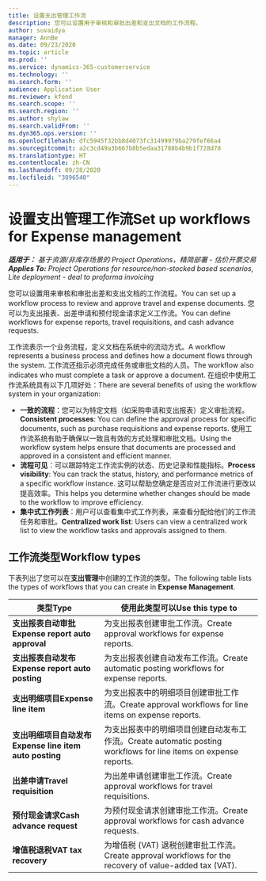 ```yaml
---
title: 设置支出管理工作流
description: 您可以设置用于审核和审批出差和支出文档的工作流程。
author: suvaidya
manager: AnnBe
ms.date: 09/23/2020
ms.topic: article
ms.prod: ''
ms.service: dynamics-365-customerservice
ms.technology: ''
ms.search.form: ''
audience: Application User
ms.reviewer: kfend
ms.search.scope: ''
ms.search.region: ''
ms.author: shylaw
ms.search.validFrom: ''
ms.dyn365.ops.version: ''
ms.openlocfilehash: dfc5945f32bb8d4073fc31499979ba279fef66a4
ms.sourcegitcommit: a2c3cd49a3b667b8b5edaa31788b4b9b1f728d78
ms.translationtype: HT
ms.contentlocale: zh-CN
ms.lasthandoff: 09/28/2020
ms.locfileid: "3896540"
---
```

# <a name="set-up-workflows-for-expense-management"></a><span data-ttu-id="2ce8c-103">设置支出管理工作流</span><span class="sxs-lookup"><span data-stu-id="2ce8c-103">Set up workflows for Expense management</span></span>

<span data-ttu-id="2ce8c-104">_**适用于：** 基于资源/非库存场景的 Project Operations，精简部署 - 估价开票交易_</span><span class="sxs-lookup"><span data-stu-id="2ce8c-104">_**Applies To:** Project Operations for resource/non-stocked based scenarios, Lite deployment - deal to proforma invoicing_</span></span>

<span data-ttu-id="2ce8c-105">您可以设置用来审核和审批出差和支出文档的工作流程。</span><span class="sxs-lookup"><span data-stu-id="2ce8c-105">You can set up a workflow process to review and approve travel and expense documents.</span></span> <span data-ttu-id="2ce8c-106">您可以为支出报表、出差申请和预付现金请求定义工作流。</span><span class="sxs-lookup"><span data-stu-id="2ce8c-106">You can define workflows for expense reports, travel requisitions, and cash advance requests.</span></span>

<span data-ttu-id="2ce8c-107">工作流表示一个业务流程，定义文档在系统中的流动方式。</span><span class="sxs-lookup"><span data-stu-id="2ce8c-107">A workflow represents a business process and defines how a document flows through the system.</span></span> <span data-ttu-id="2ce8c-108">工作流还指示必须完成任务或审批文档的人员。</span><span class="sxs-lookup"><span data-stu-id="2ce8c-108">The workflow also indicates who must complete a task or approve a document.</span></span> <span data-ttu-id="2ce8c-109">在组织中使用工作流系统具有以下几项好处：</span><span class="sxs-lookup"><span data-stu-id="2ce8c-109">There are several benefits of using the workflow system in your organization:</span></span>

- <span data-ttu-id="2ce8c-110">**一致的流程**：您可以为特定文档（如采购申请和支出报表）定义审批流程。</span><span class="sxs-lookup"><span data-stu-id="2ce8c-110">**Consistent processes**: You can define the approval process for specific documents, such as purchase requisitions and expense reports.</span></span> <span data-ttu-id="2ce8c-111">使用工作流系统有助于确保以一致且有效的方式处理和审批文档。</span><span class="sxs-lookup"><span data-stu-id="2ce8c-111">Using the workflow system helps ensure that documents are processed and approved in a consistent and efficient manner.</span></span>
- <span data-ttu-id="2ce8c-112">**流程可见**：可以跟踪特定工作流实例的状态、历史记录和性能指标。</span><span class="sxs-lookup"><span data-stu-id="2ce8c-112">**Process visibility**: You can track the status, history, and performance metrics of a specific workflow instance.</span></span> <span data-ttu-id="2ce8c-113">这可以帮助您确定是否应对工作流进行更改以提高效率。</span><span class="sxs-lookup"><span data-stu-id="2ce8c-113">This helps you determine whether changes should be made to the workflow to improve efficiency.</span></span>
- <span data-ttu-id="2ce8c-114">**集中式工作列表**：用户可以查看集中式工作列表，来查看分配给他们的工作流任务和审批。</span><span class="sxs-lookup"><span data-stu-id="2ce8c-114">**Centralized work list**: Users can view a centralized work list to view the workflow tasks and approvals assigned to them.</span></span> 

## <a name="workflow-types"></a><span data-ttu-id="2ce8c-115">工作流类型</span><span class="sxs-lookup"><span data-stu-id="2ce8c-115">Workflow types</span></span>

<span data-ttu-id="2ce8c-116">下表列出了您可以在**支出管理**中创建的工作流的类型。</span><span class="sxs-lookup"><span data-stu-id="2ce8c-116">The following table lists the types of workflows that you can create in **Expense Management**.</span></span>


|              <span data-ttu-id="2ce8c-117"><strong>类型</strong></span><span class="sxs-lookup"><span data-stu-id="2ce8c-117"><strong>Type</strong></span></span>              |                   <span data-ttu-id="2ce8c-118"><strong>使用此类型可以</strong></span><span class="sxs-lookup"><span data-stu-id="2ce8c-118"><strong>Use this type to</strong></span></span>                   |
|-------------------------------------------------|-----------------------------------------------------------------------|
|   <span data-ttu-id="2ce8c-119"><strong>支出报表自动审批</strong></span><span class="sxs-lookup"><span data-stu-id="2ce8c-119"><strong>Expense report auto approval</strong></span></span> |            <span data-ttu-id="2ce8c-120">为支出报表创建审批工作流。</span><span class="sxs-lookup"><span data-stu-id="2ce8c-120">Create approval workflows for expense reports.</span></span>             |
|  <span data-ttu-id="2ce8c-121"><strong>支出报表自动发布</strong></span><span class="sxs-lookup"><span data-stu-id="2ce8c-121"><strong>Expense report auto posting</strong></span></span>   |        <span data-ttu-id="2ce8c-122">为支出报表创建自动发布工作流。</span><span class="sxs-lookup"><span data-stu-id="2ce8c-122">Create automatic posting workflows for expense reports.</span></span>        |
|       <span data-ttu-id="2ce8c-123"><strong>支出明细项目</strong></span><span class="sxs-lookup"><span data-stu-id="2ce8c-123"><strong>Expense line item</strong></span></span>        |     <span data-ttu-id="2ce8c-124">为支出报表中的明细项目创建审批工作流。</span><span class="sxs-lookup"><span data-stu-id="2ce8c-124">Create approval workflows for line items on expense reports.</span></span>      |
| <span data-ttu-id="2ce8c-125"><strong>支出明细项目自动发布</strong></span><span class="sxs-lookup"><span data-stu-id="2ce8c-125"><strong>Expense line item auto posting</strong></span></span> | <span data-ttu-id="2ce8c-126">为支出报表中的明细项目创建自动发布工作流。</span><span class="sxs-lookup"><span data-stu-id="2ce8c-126">Create automatic posting workflows for line items on expense reports.</span></span> |
|       <span data-ttu-id="2ce8c-127"><strong>出差申请</strong></span><span class="sxs-lookup"><span data-stu-id="2ce8c-127"><strong>Travel requisition</strong></span></span>       |          <span data-ttu-id="2ce8c-128">为出差申请创建审批工作流。</span><span class="sxs-lookup"><span data-stu-id="2ce8c-128">Create approval workflows for travel requisitions.</span></span>           |
|      <span data-ttu-id="2ce8c-129"><strong>预付现金请求</strong></span><span class="sxs-lookup"><span data-stu-id="2ce8c-129"><strong>Cash advance request</strong></span></span>      |         <span data-ttu-id="2ce8c-130">为预付现金请求创建审批工作流。</span><span class="sxs-lookup"><span data-stu-id="2ce8c-130">Create approval workflows for cash advance requests.</span></span>          |
|        <span data-ttu-id="2ce8c-131"><strong>增值税退税</strong></span><span class="sxs-lookup"><span data-stu-id="2ce8c-131"><strong>VAT tax recovery</strong></span></span>        | <span data-ttu-id="2ce8c-132">为增值税 (VAT) 退税创建审批工作流。</span><span class="sxs-lookup"><span data-stu-id="2ce8c-132">Create approval workflows for the recovery of value-added tax (VAT).</span></span>  |
